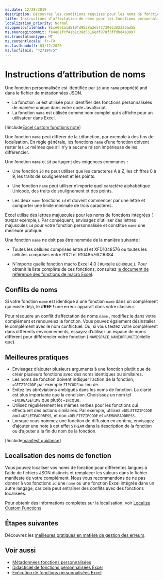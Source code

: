 ```yaml
---
ms.date: 12/28/2019
description: Découvrez les conditions requises pour les noms de fonctions personnalisées Excel et éviter les pièges de dénomination courants.
title: Instructions d’affectation de noms pour les fonctions personnalisées dans Excel
localization_priority: Normal
ms.openlocfilehash: 81ce0e1a1d510fd9558a3e57273903382326ad55
ms.sourcegitcommit: fa4e81fcf41b1c39d5516edf078f3ffdbd4a3997
ms.translationtype: MT
ms.contentlocale: fr-FR
ms.lasthandoff: 03/17/2020
ms.locfileid: "42719475"
---
```

# <a name="naming-guidelines"></a>Instructions d’attribution de noms

Une fonction personnalisée est identifiée par `id` une `name` propriété and dans le fichier de métadonnées JSON.

- La fonction `id` est utilisée pour identifier des fonctions personnalisées de manière unique dans votre code JavaScript.
- La fonction `name` est utilisée comme nom complet qui s’affiche pour un utilisateur dans Excel.

[!include[Excel custom functions note](../includes/excel-custom-functions-note.md)]

Une fonction `name` peut différer de la `id`fonction, par exemple à des fins de localisation. En règle générale, les fonctions `name` d’une fonction doivent rester les `id` mêmes que s’il n’y a aucune raison impérieuse de les différencier.

Une fonction `name` et `id` partagent des exigences communes :

- Une fonction `id` ne peut utiliser que les caractères A à Z, les chiffres 0 à 9, les traits de soulignement et les points.

- Une fonction `name` peut utiliser n’importe quel caractère alphabétique Unicode, des traits de soulignement et des points.

- Les deux `name` fonctions `id` et doivent commencer par une lettre et comporter une limite minimale de trois caractères.

Excel utilise des lettres majuscules pour les noms de fonctions intégrées ( `SUM`par exemple,). Par conséquent, envisagez d’utiliser des lettres majuscules `id` pour votre fonction personnalisée et constitue `name` une meilleure pratique.

Une fonction `name` ne doit pas être nommée de la manière suivante :

- Toutes les cellules comprises entre a1 et XFD1048576 ou toutes les cellules comprises entre R1C1 et R1048576C16384.

- N’importe quelle fonction macro Excel 4,0 ( `RUN`telle `ECHO`que,).  Pour obtenir la liste complète de ces fonctions, consultez [le document de référence des fonctions de macro Excel](https://d13ot9o61jdzpp.cloudfront.net/files/Excel%204.0%20Macro%20Functions%20Reference.pdf).

## <a name="naming-conflicts"></a>Conflits de noms

Si votre fonction `name` est identique à une fonction `name` dans un complément qui existe déjà, le **#REF !** une erreur apparaît dans votre classeur.

Pour résoudre un conflit d’affectation de noms `name` , modifiez le dans votre complément et renouvelez la fonction. Vous pouvez également désinstaller le complément avec le nom conflictuel. Ou, si vous testez votre complément dans différents environnements, essayez d’utiliser un espace de noms différent pour différencier votre fonction ( `NAMESPACE_NAMEOFFUNCTION`telle que).

## <a name="best-practices"></a>Meilleures pratiques

- Envisagez d’ajouter plusieurs arguments à une fonction plutôt que de créer plusieurs fonctions avec des noms identiques ou similaires.
- Les noms de fonction doivent indiquer l’action de la fonction, `=GETZIPCODE` par exemple `ZIPCODE`au lieu de.
- Évitez les abréviations ambiguës dans les noms de fonction. La clarté est plus importante que la concision. Choisissez un nom tel `=INCREASETIME` que plutôt `=INC`que.
- Utilisez régulièrement les mêmes verbes pour les fonctions qui effectuent des actions similaires. Par exemple, utilisez `=DELETEZIPCODE` and `=DELETEADDRESS`, et non `=DELETEZIPCODE` et `=REMOVEADDRESS`.
- Lorsque vous nommez une fonction de diffusion en continu, envisagez d’ajouter une note à cet effet `STREAM` dans la description de la fonction ou d’ajouter à la fin du nom de la fonction.

[!include[manifest guidance](../includes/manifest-guidance.md)]

## <a name="localizing-function-names"></a>Localisation des noms de fonction

Vous pouvez localiser vos noms de fonction pour différentes langues à l’aide de fichiers JSON distincts et remplacer les valeurs dans le fichier manifeste de votre complément. Nous vous recommandons de ne pas donner à vos fonctions `id` une `name` ou une fonction Excel intégrée dans un autre langage, car cela peut entraîner des conflits avec des fonctions localisées.

Pour obtenir des informations complètes sur la localisation, voir [Localize Custom Functions](custom-functions-localize.md)

## <a name="next-steps"></a>Étapes suivantes
Découvrez les [meilleures pratiques en matière de gestion des erreurs](custom-functions-errors.md).

## <a name="see-also"></a>Voir aussi

* [Métadonnées fonctions personnalisées](custom-functions-json.md)
* [Didacticiel de fonctions personnalisées Excel](../tutorials/excel-tutorial-create-custom-functions.md)
* [Exécution de fonctions personnalisées Excel](custom-functions-runtime.md)
